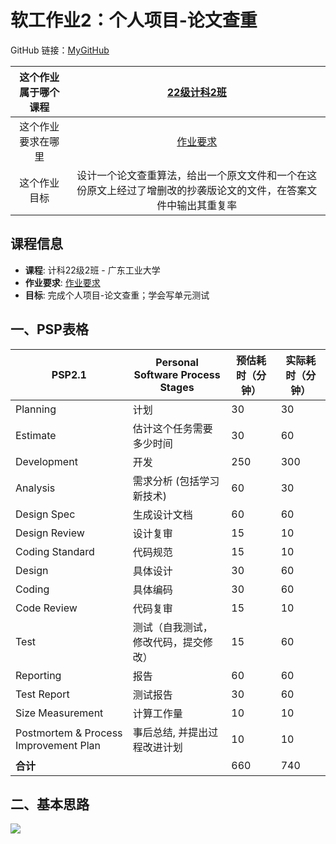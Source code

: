 # 软工作业2：个人项目-论文查重

GitHub 链接：[MyGitHub](https://github.com/fightForJessica/3122004838)

| 这个作业属于哪个课程 | [22级计科2班](https://edu.cnblogs.com/campus/gdgy/CSGrade22-12) |
| :------------------: | :----------------------------------------------------------: |
|  这个作业要求在哪里  | [作业要求](https://edu.cnblogs.com/campus/gdgy/CSGrade22-12/homework/13220) |
|     这个作业目标     | 设计一个论文查重算法，给出一个原文文件和一个在这份原文上经过了增删改的抄袭版论文的文件，在答案文件中输出其重复率 |

## 课程信息

- **课程**: 计科22级2班 - 广东工业大学
- **作业要求**: [作业要求](https://edu.cnblogs.com/campus/gdgy/CSGrade22-12/homework/13220)
- **目标**: 完成个人项目-论文查重；学会写单元测试

## 一、PSP表格

| PSP2.1                                | Personal Software Process Stages     | 预估耗时（分钟） | 实际耗时（分钟） |
| ------------------------------------- | ------------------------------------ | ---------------- | ---------------- |
| Planning                              | 计划                                 | 30               | 30               |
| Estimate                              | 估计这个任务需要多少时间             | 30               | 60               |
| Development                           | 开发                                 | 250              | 300              |
| Analysis                              | 需求分析 (包括学习新技术)            | 60               | 30               |
| Design Spec                           | 生成设计文档                         | 60               | 60               |
| Design Review                         | 设计复审                             | 15               | 10               |
| Coding Standard                       | 代码规范                             | 15               | 10               |
| Design                                | 具体设计                             | 30               | 60               |
| Coding                                | 具体编码                             | 30               | 60               |
| Code Review                           | 代码复审                             | 15               | 10               |
| Test                                  | 测试（自我测试，修改代码，提交修改） | 15               | 60               |
| Reporting                             | 报告                                 | 60               | 60               |
| Test Report                           | 测试报告                             | 30               | 60               |
| Size Measurement                      | 计算工作量                           | 10               | 10               |
| Postmortem & Process Improvement Plan | 事后总结, 并提出过程改进计划         | 10               | 10               |
| **合计**                              |                                      | 660              | 740              |

## 二、基本思路

![](C:\Users\10108\Desktop\3122004838\SoftwareHomework\src\first\程序流程图.png)